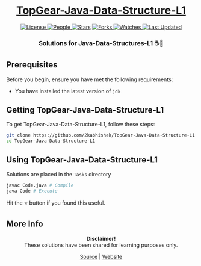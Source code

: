 <div align = "center">

<h1><a href="https://2kabhishek.github.io/TopGear-Java-Data-Structure-L1">TopGear-Java-Data-Structure-L1</a></h1>

<a href="https://github.com/2KAbhishek/TopGear-Java-Data-Structure-L1/blob/main/LICENSE">
<img alt="License" src="https://img.shields.io/github/license/2kabhishek/TopGear-Java-Data-Structure-L1?style=flat&color=eee&label="> </a>

<a href="https://github.com/2KAbhishek/TopGear-Java-Data-Structure-L1/graphs/contributors">
<img alt="People" src="https://img.shields.io/github/contributors/2kabhishek/TopGear-Java-Data-Structure-L1?style=flat&color=ffaaf2&label=People"> </a>

<a href="https://github.com/2KAbhishek/TopGear-Java-Data-Structure-L1/stargazers">
<img alt="Stars" src="https://img.shields.io/github/stars/2kabhishek/TopGear-Java-Data-Structure-L1?style=flat&color=98c379&label=Stars"></a>

<a href="https://github.com/2KAbhishek/TopGear-Java-Data-Structure-L1/network/members">
<img alt="Forks" src="https://img.shields.io/github/forks/2kabhishek/TopGear-Java-Data-Structure-L1?style=flat&color=66a8e0&label=Forks"> </a>

<a href="https://github.com/2KAbhishek/TopGear-Java-Data-Structure-L1/watchers">
<img alt="Watches" src="https://img.shields.io/github/watchers/2kabhishek/TopGear-Java-Data-Structure-L1?style=flat&color=f5d08b&label=Watches"> </a>

<a href="https://github.com/2KAbhishek/TopGear-Java-Data-Structure-L1/pulse">
<img alt="Last Updated" src="https://img.shields.io/github/last-commit/2kabhishek/TopGear-Java-Data-Structure-L1?style=flat&color=e06c75&label="> </a>

<h3>Solutions for Java-Data-Structures-L1 ☕🧮</h3>

</div>

## Prerequisites

Before you begin, ensure you have met the following requirements:

- You have installed the latest version of `jdk`

## Getting TopGear-Java-Data-Structure-L1

To get TopGear-Java-Data-Structure-L1, follow these steps:

```bash
git clone https://github.com/2kabhishek/TopGear-Java-Data-Structure-L1
cd TopGear-Java-Data-Structure-L1
```

## Using TopGear-Java-Data-Structure-L1

Solutions are placed in the `Tasks` directory

```bash
javac Code.java # Compile
java Code # Execute
```

Hit the ⭐ button if you found this useful.

## More Info

<div align="center">

<strong>Disclaimer!</strong><br>
These solutions have been shared for learning purposes only. <br>

<a href="https://github.com/2KAbhishek/TopGear-Java-Data-Structure-L1">Source</a> |
<a href="https://2kabhishek.github.io/TopGear-Java-Data-Structure-L1">Website</a>

</div>
